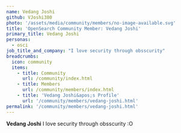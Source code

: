 ```yaml
---
name: Vedang Joshi 
github: VJoshi380
photo: '/assets/media/community/members/no-image-available.svg'
title: 'OpenSearch Community Member: Vedang Joshi'
primary_title: Vedang Joshi
personas:
  - osci
job_title_and_company: "I love security through obsscurity"
breadcrumbs:
  icon: community
  items:
    - title: Community
      url: /community/index.html
    - title: Members
      url: /community/members/index.html
    - title: 'Vedang Joshi&apos;s Profile'
      url: '/community/members/vedang-joshi.html'
permalink: '/community/members/vedang-joshi.html'
---
```


**Vedang Joshi** I love security through obsscurity :O
